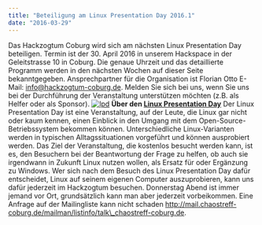 ```yaml
---
title: "Beteiligung am Linux Presentation Day 2016.1"
date: "2016-03-29"
---
```


Das Hackzogtum Coburg wird sich am nächsten Linux Presentation Day beteiligen. Termin ist der 30. April 2016 in unserem Hackspace in der Geleitstrasse 10 in Coburg. Die genaue Uhrzeit und das detaillierte Programm werden in den nächsten Wochen auf dieser Seite bekanntgegeben. Ansprechpartner für die Organisation ist Florian Otto E-Mail: info@hackzogtum-coburg.de. Melden Sie sich bei uns, wenn Sie uns bei der Durchführung der Veranstaltung unterstützen möchten (z.B. als Helfer oder als Sponsor). [![lpd](../images/lpd-300x140.png)](http://www.linux-presentation-day.de/) **Über den [Linux Presentation Day](http://www.linux-presentation-day.de/)** Der Linux Presentation Day ist eine Veranstaltung, auf der Leute, die Linux gar nicht oder kaum kennen, einen Einblick in den Umgang mit dem Open-Source-Betriebssystem bekommen können. Unterschiedliche Linux-Varianten werden in typischen Alltagssituationen vorgeführt und können ausprobiert werden. Das Ziel der Veranstaltung, die kostenlos besucht werden kann, ist es, den Besuchern bei der Beantwortung der Frage zu helfen, ob auch sie irgendwann in Zukunft Linux nutzen wollen, als Ersatz für oder Ergänzung zu Windows. Wer sich nach dem Besuch des Linux Presentation Day dafür entscheidet, Linux auf seinem eigenen Computer auszuprobieren, kann uns dafür jederzeit im Hackzogtum besuchen. Donnerstag Abend ist immer jemand vor Ort, grundsätzlich kann man aber jederzeit vorbeikommen. Eine Anfrage auf der Mailingliste kann nicht schaden http://mail.chaostreff-coburg.de/mailman/listinfo/talk\_chaostreff-coburg.de.
